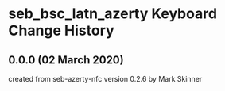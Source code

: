 seb_bsc_latn_azerty Keyboard Change History
===========================================

0.0.0 (02 March 2020)
---------------------
created from seb-azerty-nfc version 0.2.6 by Mark Skinner